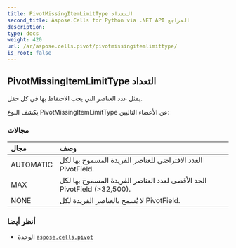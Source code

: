 ```yaml
---
title: PivotMissingItemLimitType التعداد
second_title: Aspose.Cells for Python via .NET API المراجع
description:
type: docs
weight: 420
url: /ar/aspose.cells.pivot/pivotmissingitemlimittype/
is_root: false
---
```

##  PivotMissingItemLimitType التعداد
يمثل عدد العناصر التي يجب الاحتفاظ بها في كل حقل.



يكشف النوع PivotMissingItemLimitType عن الأعضاء التاليين:

###  مجالات
| مجال| وصف|
| :- | :- |
| AUTOMATIC | العدد الافتراضي للعناصر الفريدة المسموح بها لكل PivotField.|
| MAX |الحد الأقصى لعدد العناصر الفريدة المسموح بها لكل PivotField (>32,500).|
| NONE | لا يُسمح بالعناصر الفريدة لكل PivotField.|



###  أنظر أيضا
* الوحدة [`aspose.cells.pivot`](..)
